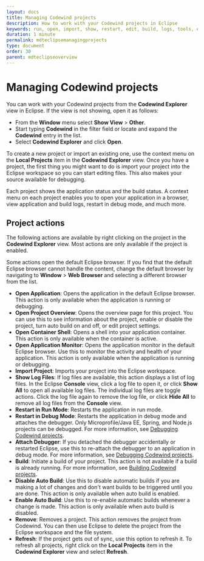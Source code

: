 ```yaml
---
layout: docs
title: Managing Codewind projects
description: How to work with your Codewind projects in Eclipse
keywords: run, open, import, show, restart, edit, build, logs, tools, eclipse, Codewind Explorer view in Eclipse, project actions, attach, build, disable, enable, validate, refresh
duration: 1 minute
permalink: mdteclipsemanagingprojects
type: document
order: 30
parent: mdteclipseoverview
---
```


# Managing Codewind projects

You can work with your Codewind projects from the **Codewind Explorer** view in Eclipse. If the view is not showing, open it as follows:

- From the **Window** menu select **Show View** > **Other**.
- Start typing **Codewind** in the filter field or locate and expand the **Codewind** entry in the list.
- Select **Codewind Explorer** and click **Open**.

To create a new project or import an existing one, use the context menu on the **Local Projects** item in the **Codewind Explorer** view.  Once you have a project, the first thing you might want to do is import your project into the Eclipse workspace so you can start editing files. This also makes your source available for debugging.

Each project shows the application status and the build status. A context menu on each project enables you to open your application in a browser, view application and build logs, restart in debug mode, and much more.

## Project actions

The following actions are available by right clicking on the project in the **Codewind Explorer** view. Most actions are only available if the project is enabled.

Some actions open the default Eclipse browser. If you find that the default Eclipse browser cannot handle the content, change the default browser by navigating to **Window** > **Web Browser** and selecting a different browser from the list.

- **Open Application**: Opens the application in the default Eclipse browser. This action is only available when the application is running or debugging.
- **Open Project Overview**: Opens the overview page for this project. You can use this to see information about the project, enable or disable the project, turn auto build on and off, or edit project settings.
- **Open Container Shell**: Opens a shell into your application container. This action is only available when the container is active.
- **Open Application Monitor**: Opens the application monitor in the default Eclipse browser. Use this to monitor the activity and health of your application. This action is only available when the application is running or debugging.
- **Import Project**: Imports your project into the Eclipse workspace.
- **Show Log Files**: If log files are available, this action displays a list of log files. In the Eclipse **Console** view, click a log file to open it, or click **Show All** to open all available log files. The individual log files are toggle actions. Click the log file again to remove the log file, or click **Hide All** to remove all log files from the **Console** view.
- **Restart in Run Mode**: Restarts the application in run mode.
- **Restart in Debug Mode**: Restarts the application in debug mode and attaches the debugger. Only Microprofile/Java EE, Spring, and Node.js projects can be debugged. For more information, see [Debugging Codewind projects](mdteclipsedebugproject.html).
- **Attach Debugger**: If you detached the debugger accidentally or restarted Eclipse, use this to re-attach the debugger to an application in debug mode. For more information, see [Debugging Codewind projects](mdteclipsedebugproject.html).
- **Build**: Initiate a build of your project. This action is not available if a build is already running. For more information, see [Building Codewind projects](mdteclipsebuildproject.html).
- **Disable Auto Build**: Use this to disable automatic builds if you are making a lot of changes and don't want builds to be triggered until you are done. This action is only available when auto build is enabled.
- **Enable Auto Build**: Use this to re-enable automatic builds whenever a change is made. This action is only available when auto build is disabled.
- **Remove**: Removes a project. This action removes the project from Codewind.  You can then use Eclipse to delete the project from the Eclipse workspace and the file system.
- **Refresh**: If the project gets out of sync, use this option to refresh it. To refresh all projects, right click on the **Local Projects** item in the **Codewind Explorer** view and select **Refresh**.
